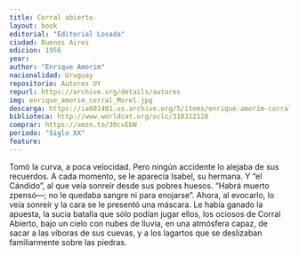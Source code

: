 ```yaml
---
title: Corral abierto
layout: book
editorial: "Editorial Losada"
ciudad: Buenos Aires
edicion: 1956
year: 
author: "Enrique Amorim"
nacionalidad: Uruguay
repositorio: Autores UY
repurl: https://archive.org/details/autores
img: enrique_amorim_corral_Morel.jpg
descarga: https://ia601401.us.archive.org/5/items/enrique-amorim-corral-abierto/Enrique%20Amorim%20-%20Corral%20abierto.pdf
biblioteca: http://www.worldcat.org/oclc/318312128
comprar: https://amzn.to/30cxEbN
periodo: "Siglo XX"
feature: 
---
```

 
Tomó la curva, a poca velocidad. Pero ningún accidente lo alejaba de sus recuerdos. A cada momento, se le aparecía Isabel, su hermana. Y “el Cándido”, al que veía sonreír desde sus pobres huesos. “Habrá muerto zpensó—; no le quedaba sangre ni para enojarse”. Ahora, al evocarlo, lo veía sonreír y la cara se le presentó una máscara. Le había ganado la apuesta, la sucia batalla que sólo podían jugar ellos, los ociosos de Corral Abierto, bajo un cielo con nubes de lluvia, en una atmósfera capaz, de sacar a las víboras de sus cuevas, y a los lagartos que se deslizaban familiarmente sobre las piedras.
